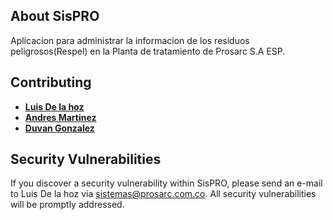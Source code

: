 ## About SisPRO

Aplicacion para administrar la informacion de los residuos peligrosos(Respel) en la Planta de tratamiento de Prosarc S.A ESP.

## Contributing

- **[Luis De la hoz](https://github.com/Lsickle)**
- **[Andres Martinez](https://github.com/Alejo5004)**
- **[Duvan Gonzalez](https://github.com/LoquilloDuvan)**

## Security Vulnerabilities

If you discover a security vulnerability within SisPRO, please send an e-mail to Luis De la hoz via [sistemas@prosarc.com.co](mailto:sistemas@prosarc.com.co). All security vulnerabilities will be promptly addressed.

